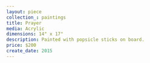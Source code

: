 ```yaml
---
layout: piece
collection_: paintings
title: Prayer
media: Acrylic
dimensions: 14" x 17"
description: Painted with popsicle sticks on board.
price: $200
create_date: 2015
---
```

